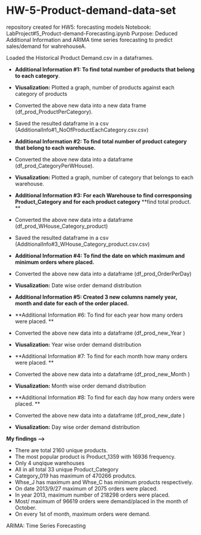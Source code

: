 # HW-5-Product-demand-data-set
repository created for HW5: forecasting models
Notebook: LabProject#5_Product-demand-Forecasting.ipynb Purpose: Deduced Additional Information and ARIMA time series forecasting to
predict sales/demand for wahrehouseA.

Loaded the Historical Product Demand.csv in a dataframes.

* **Additional Information #1: To find total number of products that belong to each category**.
* **Viusalization:** Plotted a graph, number of products against each category of products
* Converted the above new data into a new data frame (df_prod_ProductPerCategory).
* Saved the resulted dataframe in a csv (AdditionalInfo#1_NoOfProductEachCategory.csv.csv)

* **Additional Information #2: To find total number of product category that belong to each warehouse.**
* Converted the above new data into a dataframe (df_prod_CategoryPerWHouse).
* **Viusalization:** Plotted a graph, number of category that belongs to each warehouse.

* **Additional Information #3: For each Warehouse to find corresponsing Product_Category and for each product category**
  **find total product. **
* Converted the above new data into a dataframe (df_prod_WHouse_Category_product)
* Saved the resulted dataframe in a csv (AdditionalInfo#3_WHouse_Category_product.csv.csv)

* **Additional Information #4: To find the date on which maximum and minimum orders where placed.**
* Converted the above new data into a dataframe (df_prod_OrderPerDay)
* **Viusalization:** Date wise order demand distribution

* **Additional Information #5: Created 3 new columns namely year, month and date for each of the order placed.**

* **Additional Information #6: To find for each year how many orders were placed. **
* Converted the above new data into a dataframe (df_prod_new_Year )
* **Viusalization:** Year wise order demand distribution

* **Additional Information #7: To find for each month how many orders were placed. **
* Converted the above new data into a dataframe (df_prod_new_Month )
* **Viusalization:** Month wise order demand distribution

* **Additional Information #8: To find for each day how many orders were placed. **
* Converted the above new data into a dataframe (df_prod_new_date )
* **Viusalization:** Day wise order demand distribution

**My findings -->**

* There are total 2160 unique products.
* The most popular product is Product_1359 with 16936 frequency.
* Only 4 unqique warehouses
* All in all total 33 unique Product_Category
* Category_019 has maximum of 470266 produtcs.
* Whse_J has maximum and Whse_C has minimum products respectively.
* On date 2013/9/27 maximum of 2075 orders were placed.
* In year 2013, maximum number of 218298 orders were placed.
* Most/ maximum of 96619 orders were demand/placed in the month of October.
* On every 1st of month, maximum orders were demand.

ARIMA: Time Series Forecasting


